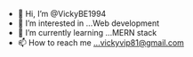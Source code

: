 - 👋 Hi, I’m @VickyBE1994
- 👀 I’m interested in ...Web development
- 🌱 I’m currently learning ...MERN stack
- 📫 How to reach me ...vickyvip81@gmail.com

<!---
VickyBE1994/VickyBE1994 is a ✨ special ✨ repository because its `README.md` (this file) appears on your GitHub profile.
You can click the Preview link to take a look at your changes.
--->
